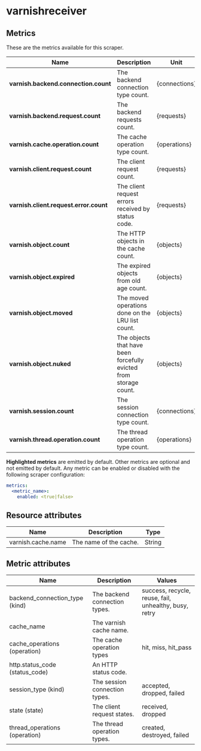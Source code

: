 [comment]: <> (Code generated by mdatagen. DO NOT EDIT.)

# varnishreceiver

## Metrics

These are the metrics available for this scraper.

| Name | Description | Unit | Type | Attributes |
| ---- | ----------- | ---- | ---- | ---------- |
| **varnish.backend.connection.count** | The backend connection type count. | {connections} | Sum(Int) | <ul> <li>backend_connection_type</li> </ul> |
| **varnish.backend.request.count** | The backend requests count. | {requests} | Sum(Int) | <ul> </ul> |
| **varnish.cache.operation.count** | The cache operation type count. | {operations} | Sum(Int) | <ul> <li>cache_operations</li> </ul> |
| **varnish.client.request.count** | The client request count. | {requests} | Sum(Int) | <ul> <li>state</li> </ul> |
| **varnish.client.request.error.count** | The client request errors received by status code. | {requests} | Sum(Int) | <ul> <li>http.status_code</li> </ul> |
| **varnish.object.count** | The HTTP objects in the cache count. | {objects} | Sum(Int) | <ul> </ul> |
| **varnish.object.expired** | The expired objects from old age count. | {objects} | Sum(Int) | <ul> </ul> |
| **varnish.object.moved** | The moved operations done on the LRU list count. | {objects} | Sum(Int) | <ul> </ul> |
| **varnish.object.nuked** | The objects that have been forcefully evicted from storage count. | {objects} | Sum(Int) | <ul> </ul> |
| **varnish.session.count** | The session connection type count. | {connections} | Sum(Int) | <ul> <li>session_type</li> </ul> |
| **varnish.thread.operation.count** | The thread operation type count. | {operations} | Sum(Int) | <ul> <li>thread_operations</li> </ul> |

**Highlighted metrics** are emitted by default. Other metrics are optional and not emitted by default.
Any metric can be enabled or disabled with the following scraper configuration:

```yaml
metrics:
  <metric_name>:
    enabled: <true|false>
```

## Resource attributes

| Name | Description | Type |
| ---- | ----------- | ---- |
| varnish.cache.name | The name of the cache. | String |

## Metric attributes

| Name | Description | Values |
| ---- | ----------- | ------ |
| backend_connection_type (kind) | The backend connection types. | success, recycle, reuse, fail, unhealthy, busy, retry |
| cache_name | The varnish cache name. |  |
| cache_operations (operation) | The cache operation types | hit, miss, hit_pass |
| http.status_code (status_code) | An HTTP status code. |  |
| session_type (kind) | The session connection types. | accepted, dropped, failed |
| state (state) | The client request states. | received, dropped |
| thread_operations (operation) | The thread operation types. | created, destroyed, failed |
